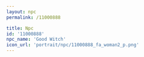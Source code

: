 ```yaml
---
layout: npc
permalink: /11000888

title: Npc
id: '11000888'
npc_name: 'Good Witch'
icon_url: 'portrait/npc/11000888_fa_woman2_p.png'
---
```

